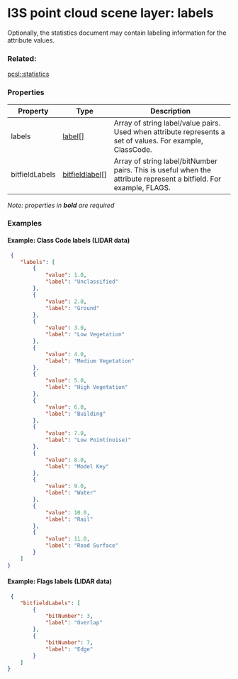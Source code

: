 # I3S point cloud scene layer: labels

Optionally, the statistics document may contain labeling information for the attribute values.

### Related:

[pcsl::statistics](statistics.pcsl.md)
### Properties

| Property | Type | Description |
| --- | --- | --- |
| labels | [label](label.pcsl.md)[] | Array of string label/value pairs. Used when attribute represents a set of values. For example, ClassCode. |
| bitfieldLabels | [bitfieldlabel](bitfieldlabel.pcsl.md)[] | Array of string label/bitNumber pairs. This is useful when the attribute represent a bitfield. For example, FLAGS. |

*Note: properties in **bold** are required*

### Examples 

#### Example: Class Code labels (LIDAR data) 

```json
 {
    "labels": [
        {
            "value": 1.0,
            "label": "Unclassified"
        },
        {
            "value": 2.0,
            "label": "Ground"
        },
        {
            "value": 3.0,
            "label": "Low Vegetation"
        },
        {
            "value": 4.0,
            "label": "Medium Vegetation"
        },
        {
            "value": 5.0,
            "label": "High Vegetation"
        },
        {
            "value": 6.0,
            "label": "Building"
        },
        {
            "value": 7.0,
            "label": "Low Point(noise)"
        },
        {
            "value": 8.0,
            "label": "Model Key"
        },
        {
            "value": 9.0,
            "label": "Water"
        },
        {
            "value": 10.0,
            "label": "Rail"
        },
        {
            "value": 11.0,
            "label": "Road Surface"
        }
    ]
} 
```

#### Example: Flags labels (LIDAR data) 

```json
 {
    "bitfieldLabels": [
        {
            "bitNumber": 3,
            "label": "Overlap"
        },
        {
            "bitNumber": 7,
            "label": "Edge"
        }
    ]
} 
```

